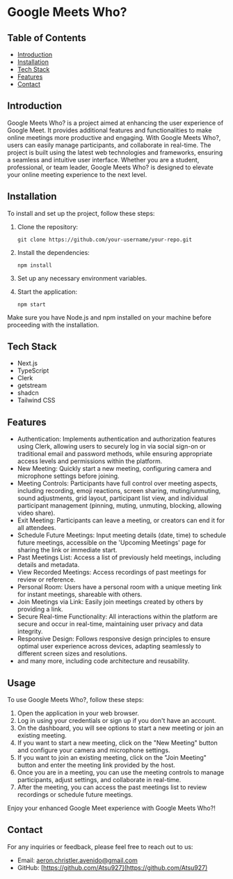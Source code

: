 # Google Meets Who?

## Table of Contents
- [Introduction](#introduction)
- [Installation](#installation)
- [Tech Stack](#tech-stack)
- [Features](#features)
- [Contact](#contact)

## Introduction

Google Meets Who? is a project aimed at enhancing the user experience of Google Meet. It provides additional features and functionalities to make online meetings more productive and engaging. With Google Meets Who?, users can easily manage participants, and collaborate in real-time. The project is built using the latest web technologies and frameworks, ensuring a seamless and intuitive user interface. Whether you are a student, professional, or team leader, Google Meets Who? is designed to elevate your online meeting experience to the next level.

## Installation
To install and set up the project, follow these steps:

1. Clone the repository:
    ```
    git clone https://github.com/your-username/your-repo.git
    ```

2. Install the dependencies:
    ```
    npm install
    ```

3. Set up any necessary environment variables.

4. Start the application:
    ```
    npm start
    ```

Make sure you have Node.js and npm installed on your machine before proceeding with the installation.

## Tech Stack
- Next.js
- TypeScript
- Clerk
- getstream
- shadcn
- Tailwind CSS

## Features
- Authentication: Implements authentication and authorization features using Clerk, allowing users to securely log in via social sign-on or traditional email and password methods, while ensuring appropriate access levels and permissions within the platform.
- New Meeting: Quickly start a new meeting, configuring camera and microphone settings before joining.
- Meeting Controls: Participants have full control over meeting aspects, including recording, emoji reactions, screen sharing, muting/unmuting, sound adjustments, grid layout, participant list view, and individual participant management (pinning, muting, unmuting, blocking, allowing video share).
- Exit Meeting: Participants can leave a meeting, or creators can end it for all attendees.
- Schedule Future Meetings: Input meeting details (date, time) to schedule future meetings, accessible on the 'Upcoming Meetings' page for sharing the link or immediate start.
- Past Meetings List: Access a list of previously held meetings, including details and metadata.
- View Recorded Meetings: Access recordings of past meetings for review or reference.
- Personal Room: Users have a personal room with a unique meeting link for instant meetings, shareable with others.
- Join Meetings via Link: Easily join meetings created by others by providing a link.
- Secure Real-time Functionality: All interactions within the platform are secure and occur in real-time, maintaining user privacy and data integrity.
- Responsive Design: Follows responsive design principles to ensure optimal user experience across devices, adapting seamlessly to different screen sizes and resolutions.
- and many more, including code architecture and reusability.

## Usage

To use Google Meets Who?, follow these steps:

1. Open the application in your web browser.
2. Log in using your credentials or sign up if you don't have an account.
3. On the dashboard, you will see options to start a new meeting or join an existing meeting.
4. If you want to start a new meeting, click on the "New Meeting" button and configure your camera and microphone settings.
5. If you want to join an existing meeting, click on the "Join Meeting" button and enter the meeting link provided by the host.
6. Once you are in a meeting, you can use the meeting controls to manage participants, adjust settings, and collaborate in real-time.
7. After the meeting, you can access the past meetings list to review recordings or schedule future meetings.

Enjoy your enhanced Google Meet experience with Google Meets Who?!

## Contact

For any inquiries or feedback, please feel free to reach out to us:

- Email: [aeron.christler.avenido@gmail.com](mailto:aeron.christler.avenido@gmail.com)
- GitHub: [https://github.com/Atsu927](https://github.com/Atsu927)